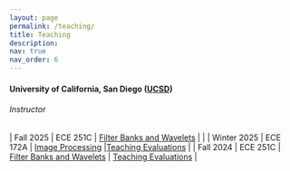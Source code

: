```yaml
---
layout: page
permalink: /teaching/
title: Teaching
description:
nav: true
nav_order: 6
---
```


#### University of California, San Diego ([UCSD](https://ucsd.edu/))

###### _Instructor_

| Fall 2025 | ECE 251C | [Filter Banks and Wavelets](/251c) | |
| Winter 2025 | ECE 172A | [Image Processing](/172a/) |[Teaching Evaluations](/files/evals/ece172a-wi25.pdf) |
| Fall 2024 | ECE 251C | [Filter Banks and Wavelets](/251c-fa24/) | [Teaching Evaluations](/files/evals/ece251c-fa24.pdf) |
